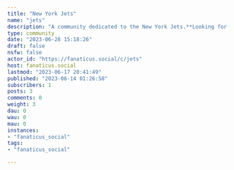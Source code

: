 ```yaml
---
title: "New York Jets" 
name: "jets"
description: "A community dedicated to the New York Jets.**Looking for Mods!**"
type: community
date: "2023-06-28 15:18:26"
draft: false
nsfw: false
actor_id: "https://fanaticus.social/c/jets"
host: fanaticus.social
lastmod: "2023-06-17 20:41:49"
published: "2023-06-14 01:26:58"
subscribers: 1
posts: 3
comments: 0
weight: 3
dau: 0
wau: 0
mau: 0
instances:
- "fanaticus_social"
tags: 
- "fanaticus_social"

---
```

